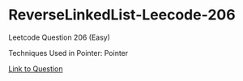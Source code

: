 # ReverseLinkedList-Leecode-206

Leetcode Question 206 (Easy)

Techniques Used in Pointer:
Pointer

[Link to Question](https://leetcode.com/problems/reverse-linked-list/)
